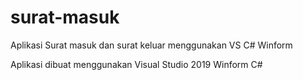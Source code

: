 # surat-masuk
Aplikasi Surat masuk dan surat keluar menggunakan VS C# Winform

Aplikasi dibuat menggunakan Visual Studio 2019 Winform C#
